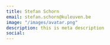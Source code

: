 ```yaml
---
title: Stefan Schorn
email: stefan.schorn@kuleuven.be
image: "/images/avatar.png"
description: this is meta description
social:
---
```


